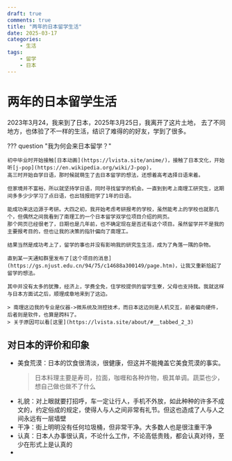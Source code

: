 ```yaml
---
draft: true 
comments: true
title: "两年的日本留学生活"
date: 2025-03-17
categories: 
    - 生活
tags:
    - 留学
    - 日本
---
```

# 两年的日本留学生活

2023年3月24，我来到了日本，2025年3月25日，我离开了这片土地，
去了不同地方，也体验了不一样的生活，结识了难得的的好友，学到了很多。

<!-- more -->

??? question "我为何会来日本留学？"

    初中毕业时开始接触[日本动画](https://lvista.site/anime/)，接触了日本文化，开始听[j-pop](https://en.wikipedia.org/wiki/J-pop)，
    高三时开始自学日语，那时候就萌生了去日本留学的想法，还想着高考选择日语来着。

    但家境并不富裕，所以就坚持学日语，同时寻找留学的机会。一直到到考上南理工研究生，这期间多多少少学习了点日语，也出钱报班学了1年的日语。

    能成功来这边源于考研。大四之初，我开始考虑考研报考的学校，虽然能考上的学校也就那几个，但偶然之间我看到了南理工的一个日本留学双学位项目介绍的网页。
    那个网页已经很老了，日期也是几年前，也不确定现在是否还有这个项目。虽然留学并不是我的主要报考目的，但也让我的决策的指针偏向了南理工。

    结果当然是成功考上了，留学的事也并没有影响我的研究生生活，成为了角落一隅的杂物。

    直到某一天通知群里发布了[这个项目的消息](https://gs.njust.edu.cn/94/75/c14688a300149/page.htm)，让我又重新拾起了留学的想法。

    其中并没有太多的犹豫，经济上，学费全免，住学校提供的留学生寮，父母也支持我。我就这样与日本方面试之后，顺理成章地来到了这边。

    > 南理这边我的专业是仪器->微系统及测控技术，而日本这边则是人机交互，前者偏向硬件，后者则是软件，也算是跨科了。
    > 关于原因可以看[这里](https://lvista.site/about/#__tabbed_2_3)

## 对日本的评价和印象

- 美食荒漠：日本的饮食很清淡，很健康，但这并不能掩盖它美食荒漠的事实。
    > 日本料理主要是寿司，拉面，咖喱和各种炸物，极其单调。蔬菜也少，想自己做也做不了什么
- 礼貌：对上眼就要打招呼，车一定让行人，手机不外放，如此种种的许多不成文的，约定俗成的规定，使得人与人之间非常有礼节。但这也造成了人与人之间永远有一层墙壁
- 干净：街上明明没有任何垃圾桶，但非常干净。大多数人也是很注重干净
- 认真：日本人办事很认真，不论什么工作，不论高低贵贱，都会认真对待，至少在形式上是认真的
- 


